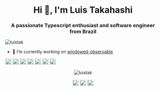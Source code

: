 <h1 align="center">Hi 👋, I'm Luis Takahashi</h1>
<h3 align="center">A passionate Typescript enthusiast and software engineer from Brazil</h3>

<p align="left"> <img src="https://komarev.com/ghpvc/?username=luistak" alt="luistak" /> </p>

- 🔭 I’m currently working on [windowed-observable](https://github.com/luistak/windowed-observable)

<p align="left"><img src="https://devicons.github.io/devicon/devicon.git/icons/react/react-original-wordmark.svg" alt="react" width="20" height="20"/> <img src="https://devicons.github.io/devicon/devicon.git/icons/electron/electron-original.svg" alt="electron" width="20" height="20"/> <img src="https://devicons.github.io/devicon/devicon.git/icons/javascript/javascript-original.svg" alt="javascript" width="20" height="20"/> <img src="https://devicons.github.io/devicon/devicon.git/icons/typescript/typescript-original.svg" alt="typescript" width="20" height="20"/> <img src="https://devicons.github.io/devicon/devicon.git/icons/sass/sass-original.svg" alt="sass" width="20" height="20"/> <img src="https://devicons.github.io/devicon/devicon.git/icons/redux/redux-original.svg" alt="redux" width="20" height="20"/> <img src="https://devicons.github.io/devicon/devicon.git/icons/webpack/webpack-original.svg" alt="webpack" width="20" height="20"/></p><p align="center"> <img src="https://github-readme-stats.vercel.app/api?username=luistak&show_icons=true" alt="luistak" /> </p>

<p align="center">
<a href="https://twitter.com/_luistak" target="blank"><img align="center" src="https://cdn.jsdelivr.net/npm/simple-icons@3.0.1/icons/twitter.svg" alt="_luistak" height="20" width="20" /></a>
<a href="https://dev.to/luistak" target="blank"><img align="center" src="https://cdn.jsdelivr.net/npm/simple-icons@3.0.1/icons/dev-dot-to.svg" alt="luistak" height="20" width="20" /></a>
<a href="https://linkedin.com/in/luis-takahashi" target="blank"><img align="center" src="https://cdn.jsdelivr.net/npm/simple-icons@3.0.1/icons/linkedin.svg" alt="luis-takahashi" height="20" width="20" /></a>
</p>
